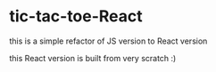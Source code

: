 # tic-tac-toe-React
this is a simple refactor of JS version to React version

this React version is built from very scratch :)

